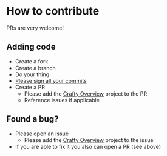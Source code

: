 # How to contribute

PRs are very welcome!

## Adding code

- Create a fork
- Create a branch
- Do your thing
- [Please sign all your commits](https://docs.github.com/de/authentication/managing-commit-signature-verification)
- Create a PR
  - Please add the [Crafty Overview](https://github.com/orgs/voxpupuli/projects/8/views/1) project to the PR
  - Reference issues if applicable

## Found a bug?

- Please open an issue
  - Please add the [Crafty Overview](https://github.com/orgs/voxpupuli/projects/8/views/1) project to the issue
- If you are able to fix it you also can open a PR (see above)
